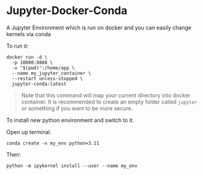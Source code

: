 # Jupyter-Docker-Conda

A Jupyter Environment which is run on docker and you can easily change kernels via conda

To run it:

```
docker run -d \
  -p 10000:8888 \
  -v "$(pwd)":/home/app \
  --name my_jupyter_container \
  --restart unless-stopped \
  jupyter-conda:latest
```

> Note that this command will map your current directory into docker container. It is recommended to create an empty folder called `jupyter` or something if you want to be more secure.

To install new python environment and switch to it.

Open up terminal.

```
conda create -n my_env python=3.11
```

Then:

```
python -m ipykernel install --user --name my_env
```
